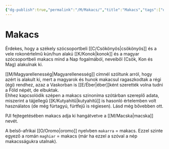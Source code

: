 ```yaml
---
{"dg-publish":true,"permalink":"/M/Makacs/","title":"Makacs","tags":["dg_uploaded"],"created":"2023-11-10T01:29","updated":"2023-11-10T01:29"}
---
```



# Makacs

Érdekes, hogy a székely szócsoportbeli [[C/Csökönyös\|csökönyös]] és a vele rokonértelmű kún/hun alakú [[K/Konok\|konok]] és a magyar szócsoportbeli makacs mind a Nap fogalmából, neveiből (Csök, Kon és Mag) alakulnak ki.  

[[M/Magyarellenesség\|Magyarellenesség]] címnél szóltunk arról, hogy azért is alakult ki, mert a magyarok és hunok makacsul ragaszkodtak a régi (égi) rendhez, azaz a Vaskorban is [[E/Éber\|éber]]ként szerették volna tudni a Föld népét, de elbuktak.  
Ehhez kapcsolódik szépen a makacs szinoníma szótárban szereplő adata, miszerint a tájjellegű [[K/Kutyahitű\|kutyahitű]] is hasonló értelemben volt használatos (de még fúrtagyú, fúrtfejű is régiesen). Lásd még bővebben ott.  

PJI fejtegetésében makacs adja ki hangátvetve a [[M/Macska\|macska]] nevét.  

A belső-afrikai [[O/Oromo\|oromo]] nyelvben `makarra` = makacs. Ezzel szinte egyező a román `maghiar` = makacs (már ha ezzel a szóval a nép makacsságukra utalnak).  